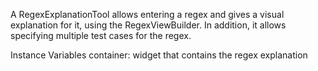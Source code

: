 A RegexExplanationTool allows entering a regex and gives a visual explanation for it, using the RegexViewBuilder. In addition, it allows specifying multiple test cases for the regex.

Instance Variables
	container: widget that contains the regex explanation